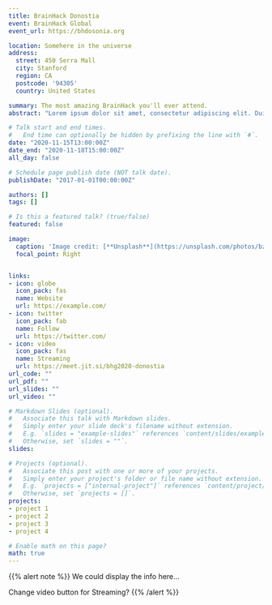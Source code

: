 ```yaml
---
title: BrainHack Donostia
event: BrainHack Global
event_url: https://bhdosonia.org

location: Somehere in the universe
address:
  street: 450 Serra Mall
  city: Stanford
  region: CA
  postcode: '94305'
  country: United States

summary: The most amazing BrainHack you'll ever attend.
abstract: "Lorem ipsum dolor sit amet, consectetur adipiscing elit. Duis posuere tellusac convallis placerat. Proin tincidunt magna sed ex sollicitudin condimentum. Sed ac faucibus dolor, scelerisque sollicitudin nisi. Cras purus urna, suscipit quis sapien eu, pulvinar tempor diam."

# Talk start and end times.
#   End time can optionally be hidden by prefixing the line with `#`.
date: "2020-11-15T13:00:00Z"
date_end: "2020-11-18T15:00:00Z"
all_day: false

# Schedule page publish date (NOT talk date).
publishDate: "2017-01-01T00:00:00Z"

authors: []
tags: []

# Is this a featured talk? (true/false)
featured: false

image:
  caption: 'Image credit: [**Unsplash**](https://unsplash.com/photos/bzdhc5b3Bxs)'
  focal_point: Right


links:
- icon: globe
  icon_pack: fas
  name: Website
  url: https://example.com/
- icon: twitter
  icon_pack: fab
  name: Follow
  url: https://twitter.com/
- icon: video
  icon_pack: fas
  name: Streaming
  url: https://meet.jit.si/bhg2020-donostia
url_code: ""
url_pdf: ""
url_slides: ""
url_video: ""

# Markdown Slides (optional).
#   Associate this talk with Markdown slides.
#   Simply enter your slide deck's filename without extension.
#   E.g. `slides = "example-slides"` references `content/slides/example-slides.md`.
#   Otherwise, set `slides = ""`.
slides: 

# Projects (optional).
#   Associate this post with one or more of your projects.
#   Simply enter your project's folder or file name without extension.
#   E.g. `projects = ["internal-project"]` references `content/project/deep-learning/index.md`.
#   Otherwise, set `projects = []`.
projects:
- project 1
- project 2
- project 3
- project 4

# Enable math on this page?
math: true
---
```


{{% alert note %}}
We could display the info here...

Change video button for Streaming? 
{{% /alert %}}
